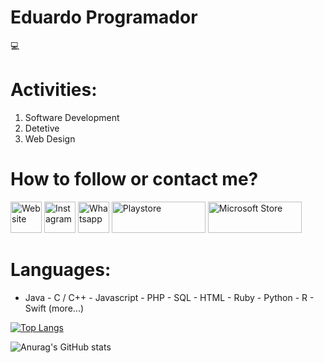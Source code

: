 <h1 color="yellow">Eduardo Programador</h1> 💻

# Activities:

1. Software Development
2. Detetive
3. Web Design

# How to follow or contact me?

<a href="https://eduardoprogramador.com"><img src="https://eduardoprogramador.com/img/logo.png" width="50" height="50" title="Website"></a>  <a href="https://instagram.com/eduardo_programador"><img title="Instagram" src="https://upload.wikimedia.org/wikipedia/commons/thumb/a/a5/Instagram_icon.png/1024px-Instagram_icon.png" width="50" height="50"></a> <a href="https://api.whatsapp.com/send?phone=5581988600704"><img title="Whatsapp" src="https://logodownload.org/wp-content/uploads/2015/04/whatsapp-logo-1.png" width="50" height="50"></a> <a href="https://play.google.com/store/apps/dev?id=5892494104843420772"><img title="Playstore" src="http://eduardoprogramador.com/img/play_store.png" width="150" height="50"></a> <a href="https://www.microsoft.com/pt-br/search/shop/Apps?q=eduardo+programador"><img title="Microsoft Store" src="http://eduardoprogramador.com/img/store_microsoft.jpg" width="150" height="50"></a>


# Languages:

- Java - C / C++ - Javascript - PHP - SQL - HTML - Ruby - Python - R - Swift (more...)

[![Top Langs](https://github-readme-stats.vercel.app/api/top-langs/?username=eduprogrammer&layout=compact&theme=dark)](https://github.com/anuraghazra/github-readme-stats)

![Anurag's GitHub stats](https://github-readme-stats.vercel.app/api?username=eduprogrammer&count_private=true&show_icons=true&theme=dark&hide=issues,contribs,prs)







